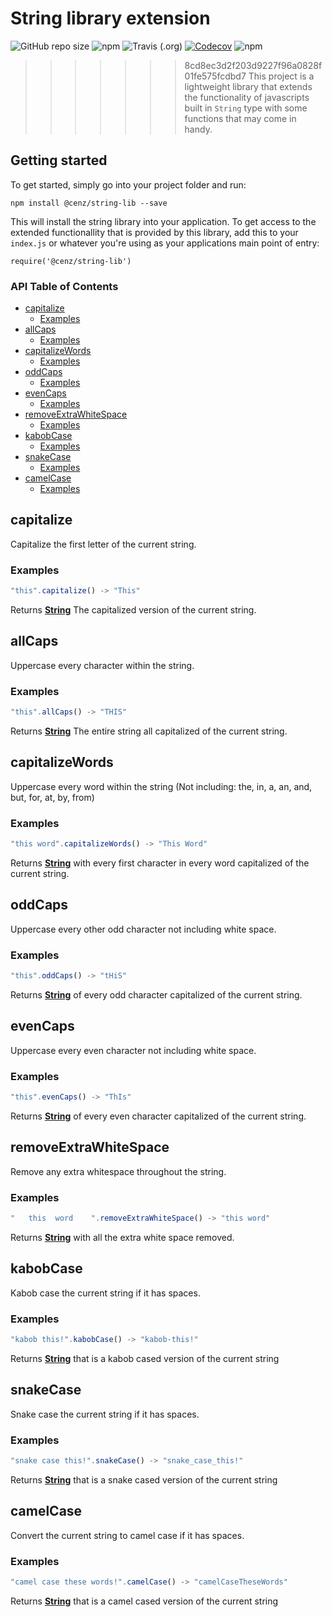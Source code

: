 # String library extension
![GitHub repo size](https://img.shields.io/github/repo-size/C3NZ/string-lib.svg?style=plastic)
![npm](https://img.shields.io/npm/v/@cenz/string-lib.svg?style=plastic)
![Travis (.org)](https://img.shields.io/travis/C3NZ/string-lib.svg?style=plastic)
[![Codecov](https://img.shields.io/codecov/c/gh/C3NZ/string-lib.svg?style=plastic)](https://codecov.io/gh/C3NZ/string-lib)
![npm](https://img.shields.io/npm/dy/@cenz/string-lib?style=plastic)


>>>>>>> 8cd8ec3d2f203d9227f96a0828f01fe575fcdbd7
This project is a lightweight library that extends 
the functionality of javascripts built in `String` type with some functions that
may come in handy.

## Getting started
To get started, simply go into your project folder and run:
```
npm install @cenz/string-lib --save
```

This will install the string library into your application. To get access to the extended
functionallity that is provided by this library, add this to your `index.js` or whatever you're
using as your applications main point of entry:
```
require('@cenz/string-lib')
```
<!-- Generated by documentation.js. Update this documentation by updating the source code. -->
### API Table of Contents

-   [capitalize][1]
    -   [Examples][2]
-   [allCaps][3]
    -   [Examples][4]
-   [capitalizeWords][5]
    -   [Examples][6]
-   [oddCaps][7]
    -   [Examples][8]
-   [evenCaps][9]
    -   [Examples][10]
-   [removeExtraWhiteSpace][11]
    -   [Examples][12]
-   [kabobCase][13]
    -   [Examples][14]
-   [snakeCase][15]
    -   [Examples][16]
-   [camelCase][17]
    -   [Examples][18]

## capitalize

Capitalize the first letter of the current string.

### Examples

```javascript
"this".capitalize() -> "This"
```

Returns **[String][19]** The capitalized version of the current string.

## allCaps

Uppercase every character within the string.

### Examples

```javascript
"this".allCaps() -> "THIS"
```

Returns **[String][19]** The entire string all capitalized of the current string.

## capitalizeWords

Uppercase every word within the string
(Not including: the, in, a, an, and, but, for, at, by, from)

### Examples

```javascript
"this word".capitalizeWords() -> "This Word"
```

Returns **[String][19]** with every first character in every word capitalized of the current string.

## oddCaps

Uppercase every other odd character not including white space.

### Examples

```javascript
"this".oddCaps() -> "tHiS"
```

Returns **[String][19]** of every odd character capitalized of the current string.

## evenCaps

Uppercase every even character not including white space.

### Examples

```javascript
"this".evenCaps() -> "ThIs"
```

Returns **[String][19]** of every even character capitalized of the current string.

## removeExtraWhiteSpace

Remove any extra whitespace throughout the string.

### Examples

```javascript
"   this  word    ".removeExtraWhiteSpace() -> "this word"
```

Returns **[String][19]** with all the extra white space removed.

## kabobCase

Kabob case the current string if it has spaces.

### Examples

```javascript
"kabob this!".kabobCase() -> "kabob-this!"
```

Returns **[String][19]** that is a kabob cased version of the current string

## snakeCase

Snake case the current string if it has spaces.

### Examples

```javascript
"snake case this!".snakeCase() -> "snake_case_this!"
```

Returns **[String][19]** that is a snake cased version of the current string

## camelCase

Convert the current string to camel case if it has spaces.

### Examples

```javascript
"camel case these words!".camelCase() -> "camelCaseTheseWords"
```

Returns **[String][19]** that is a camel cased version of the current string

[1]: #capitalize

[2]: #examples

[3]: #allcaps

[4]: #examples-1

[5]: #capitalizewords

[6]: #examples-2

[7]: #oddcaps

[8]: #examples-3

[9]: #evencaps

[10]: #examples-4

[11]: #removeextrawhitespace

[12]: #examples-5

[13]: #kabobcase

[14]: #examples-6

[15]: #snakecase

[16]: #examples-7

[17]: #camelcase

[18]: #examples-8

[19]: https://developer.mozilla.org/docs/Web/JavaScript/Reference/Global_Objects/String
